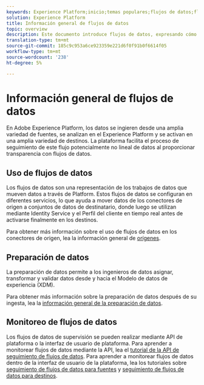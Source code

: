 ```yaml
---
keywords: Experience Platform;inicio;temas populares;flujos de datos;flujos de datos;datos;supervisión;control de flujos de datos;supervisión de flujos de datos;control de flujos de datos;supervisión;seguimiento de flujos de datos;control de flujos de datos;flujo;servicio de flujo;
solution: Experience Platform
title: Información general de flujos de datos
topic: overview
description: Este documento introduce flujos de datos, expresando cómo se utilizan en Adobe Experience Platform.
translation-type: tm+mt
source-git-commit: 185c9c953a6ce923359e221d6f0f91b0f6614f05
workflow-type: tm+mt
source-wordcount: '238'
ht-degree: 5%

---
```



# Información general de flujos de datos

En Adobe Experience Platform, los datos se ingieren desde una amplia variedad de fuentes, se analizan en el Experience Platform y se activan en una amplia variedad de destinos. La plataforma facilita el proceso de seguimiento de este flujo potencialmente no lineal de datos al proporcionar transparencia con flujos de datos.

## Uso de flujos de datos

Los flujos de datos son una representación de los trabajos de datos que mueven datos a través de Platform. Estos flujos de datos se configuran en diferentes servicios, lo que ayuda a mover datos de los conectores de origen a conjuntos de datos de destinatario, donde luego se utilizan mediante Identity Service y el Perfil del cliente en tiempo real antes de activarse finalmente en los destinos.

Para obtener más información sobre el uso de flujos de datos en los conectores de origen, lea la información general de [orígenes](../sources/home.md).

## Preparación de datos

La preparación de datos permite a los ingenieros de datos asignar, transformar y validar datos desde y hacia el Modelo de datos de experiencia (XDM).

Para obtener más información sobre la preparación de datos después de su ingesta, lea la [información general de la preparación de datos](../data-prep/home.md).

## Monitoreo de flujos de datos

Los flujos de datos de supervisión se pueden realizar mediante API de plataforma o la interfaz de usuario de plataforma. Para aprender a monitorear flujos de datos mediante la API, lea el [tutorial de la API de seguimiento de flujos de datos](./api/monitor.md). Para aprender a monitorear flujos de datos dentro de la interfaz de usuario de la plataforma, lea los tutoriales sobre [seguimiento de flujos de datos para fuentes](./ui/monitor-sources.md) y [seguimiento de flujos de datos para destinos](./ui/monitor-destinations.md).

